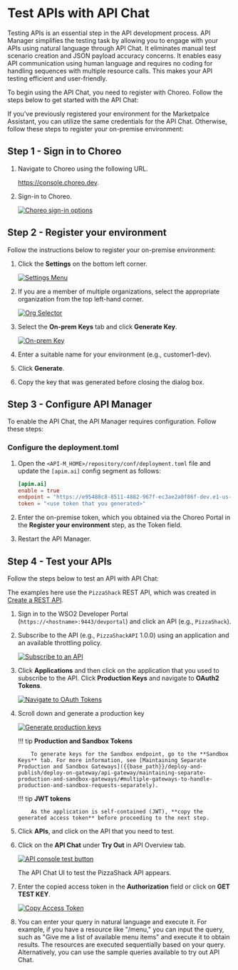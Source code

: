# Test APIs with API Chat

Testing APIs is an essential step in the API development process. API Manager simplifies the testing task by allowing you to engage with your APIs using natural language through API Chat. It eliminates manual test scenario creation and JSON payload accuracy concerns. It enables easy API communication using human language and requires no coding for handling sequences with multiple resource calls. This makes your API testing efficient and user-friendly.

To begin using the API Chat, you need to register with Choreo. Follow the steps below to get started with the API Chat:

If you've previously registered your environment for the Marketpalce Assistant, you can utilize the same credentials for the API Chat. Otherwise, follow these steps to register your on-premise environment:

## Step 1 - Sign in to Choreo

1. Navigate to Choreo using the following URL.

   <a href="https://console.choreo.dev/?apianalytics=true?utm_source=apim_docs">https://console.choreo.dev</a>.

2. Sign-in to Choreo.

   [![Choreo sign-in options]({{base_path}}/assets/img/observe/sign-in-choreo.png)]({{base_path}}/assets/img/observe/sign-in-choreo.png)

## Step 2 - Register your environment

Follow the instructions below to register your on-premise environment:

1. Click the **Settings** on the bottom left corner.

   [![Settings Menu]({{base_path}}/assets/img/observe/settings-menu.png)]({{base_path}}/assets/img/observe/settings-menu.png)

2. If you are a member of multiple organizations, select the appropriate organization from the top left-hand corner.

   [![Org Selector]({{base_path}}/assets/img/observe/organization-selector.png)]({{base_path}}/assets/img/observe/organization-selector.png)

3. Select the **On-prem Keys** tab and click **Generate Key**.

   [![On-prem Key]({{base_path}}/assets/img/observe/on-prem-key.png)]({{base_path}}/assets/img/observe/on-prem-key.png)

4. Enter a suitable name for your environment (e.g., customer1-dev).

5. Click **Generate**.
6. Copy the key that was generated before closing the dialog box.

## Step 3 - Configure API Manager

To enable the API Chat, the API Manager requires configuration. Follow these steps:

### Configure the deployment.toml

1. Open the `<API-M_HOME>/repository/conf/deployment.toml` file and update the `[apim.ai]` config segment as follows:

   ```toml
   [apim.ai]
   enable = true
   endpoint = "https://e95488c8-8511-4882-967f-ec3ae2a0f86f-dev.e1-us-east-azure.choreoapis.dev/lgpt/interceptor-service/interceptor-service-be2/v1.0"
   token = "<use token that you generated>"
   ```

2. Enter the on-premise token, which you obtained via the Choreo Portal in the **Register your environment** step, as the Token field.
3. Restart the API Manager.

## Step 4 - Test your APIs

Follow the steps below to test an API with API Chat:

The examples here use the `PizzaShack` REST API, which was created in [Create a REST API]({{base_path}}/design/create-api/create-rest-api/create-a-rest-api/).

1.  Sign in to the WSO2 Developer Portal (`https://<hostname>:9443/devportal`) and click an API (e.g., `PizzaShack`).

2.  Subscribe to the API (e.g., `PizzaShackAPI` 1.0.0) using an application and an available throttling policy.

    [![Subscribe to an API]({{base_path}}/assets/img/learn/subscribe-to-api.png)]({{base_path}}/assets/img/learn/subscribe-to-api.png)

3.  Click **Applications** and then click on the application that you used to subscribe to the API. Click **Production Keys** and navigate to **OAuth2 Tokens**.

    [![Navigate to OAuth Tokens]({{base_path}}/assets/img/learn/navigate-to-oauth-tokens-api-console.png)]({{base_path}}/assets/img/learn/navigate-to-oauth-tokens-api-console.png)

4.  Scroll down and generate a production key

    [![Generate production keys]({{base_path}}/assets/img/learn/generate-keys-production.png)]({{base_path}}/assets/img/learn/generate-keys-production.png)

    !!! tip
    **Production and Sandbox Tokens**

            To generate keys for the Sandbox endpoint, go to the **Sandbox Keys** tab. For more information, see [Maintaining Separate Production and Sandbox Gateways]({{base_path}}/deploy-and-publish/deploy-on-gateway/api-gateway/maintaining-separate-production-and-sandbox-gateways/#multiple-gateways-to-handle-production-and-sandbox-requests-separately).

    !!! tip
    **JWT tokens**

            As the application is self-contained (JWT), **copy the generated access token** before proceeding to the next step.

5.  Click **APIs**, and click on the API that you need to test.

6.  Click on the **API Chat** under **Try Out** in API Overview tab.

    [![API console test button]({{base_path}}/assets/img/get_started/api-chat.png)]({{base_path}}/assets/img/get_started/api-chat.png)

    The API Chat UI to test the PizzaShack API appears.

7.  Enter the copied access token in the **Authorization** field or click on **GET TEST KEY**.

    [![Copy Access Token]({{base_path}}/assets/img/get_started/api-chat-configure-key.png)]({{base_path}}/assets/img/get_started/api-chat-configure-key.png)

8.  You can enter your query in natural language and execute it. For example, if you have a resource like "/menu," you can input the query, such as "Give me a list of available menu items" and execute it to obtain results. The resources are executed sequentially based on your query. Alternatively, you can use the sample queries available to try out API Chat.
